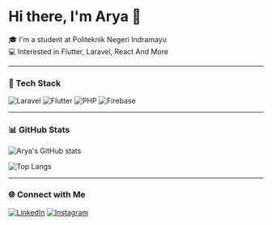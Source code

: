 # Hi there, I'm Arya 👋

🎓 I'm a student at Politeknik Negeri Indramayu  
💻 Interested in Flutter, Laravel, React And More

---

### 🚀 Tech Stack
![Laravel](https://img.shields.io/badge/Laravel-FF2D20?style=flat&logo=laravel&logoColor=white)
![Flutter](https://img.shields.io/badge/Flutter-02569B?style=flat&logo=flutter&logoColor=white)
![PHP](https://img.shields.io/badge/PHP-777BB4?style=flat&logo=php&logoColor=white)
![Firebase](https://img.shields.io/badge/Firebase-FFCA28?style=flat&logo=firebase&logoColor=black)

---

### 📊 GitHub Stats
![Arya's GitHub stats](https://github-readme-stats.vercel.app/api?username=arya-syaputra&show_icons=true&theme=tokyonight)

![Top Langs](https://github-readme-stats.vercel.app/api/top-langs/?username=arya-syaputra&layout=compact&theme=tokyonight)

---

### 🌐 Connect with Me
[![LinkedIn](https://img.shields.io/badge/LinkedIn-blue?style=flat&logo=linkedin)](https://linkedin.com/in/yourprofile)
[![Instagram](https://img.shields.io/badge/Instagram-E4405F?style=flat&logo=instagram&logoColor=white)](https://instagram.com/yourprofile)
